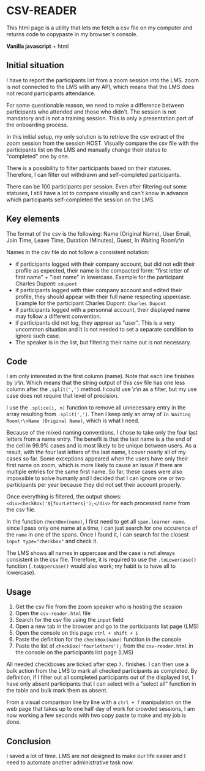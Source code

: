 # CSV-READER

This html page is a utility that lets me fetch a csv file on my computer and returns code to copypaste in my browser's console.

**Vanilla javascript** + html

## Initial situation

I have to report the participants list from a zoom session into the LMS. zoom is not connected to the LMS with any API, which means that the LMS does not record participants attendance.

For some questionable reason, we need to make a difference between participants who attended and those who didn't. The session is not mandatory and is not a training session. This is only a presentation part of the onboarding process.

In this initial setup, my only solution is to retrieve the csv extract of the zoom session from the session HOST. Visually compare the csv file with the participants list on the LMS and manually change their status to "completed" one by one.

There is a possibility to filter participants based on their statuses. Therefore, I can filter out withdrawn and self-completed participants.

There can be 100 participants per session. Even after filtering out some statuses, I still have a lot to compare visually and can't know in advance which participants self-completed the session on the LMS.

## Key elements

The format of the csv is the following:
Name (Original Name), User Email, Join Time, Leave Time, Duration (Minutes), Guest, In Waiting Room\r\n

Names in the csv file do not follow a consistent notation:

* if participants logged with their company account, but did not edit their profile as expected, their name is the compacted form: "first letter of first name" + "last name" in lowercase. Example for the participant Charles Dupont: `cdupont`
* if participants logged with thier company account and edited their profile, they should appear with their full name respecting uppercase. Example for the participant Charles Dupont: `Charles Dupont`
* if participants logged with a personnal account, their displayed name may follow a different convention.
* if participants did not log, they apprear as "user". This is a very uncommon situation and it is not needed to set a separate condition to ignore such case.
* The speaker is in the list, but filtering their name out is not necessary.

## Code

I am only interested in the first column (name). Note that each line finishes by *\r\n*. Which means that the string output of this csv file has one less column after the `.split(',')` method. I could use \r\n as a filter, but my use case does not require that level of precision.

I use the `.splice(i, n)` function to remove all unnecessary entry in the array resulting from `.split(',')`. Then I keep only an array of `In Waiting Room\r\nName (Original Name)`, which is what I need.

Because of the mixed naming conventions, I chose to take only the four last letters from a name entry. The benefit is that the last name is a the end of the cell in 99.9% cases and is most likely to be unique between users. As a result, with the four last letters of the last name, I cover nearly all of my cases so far. Some exceptions appeared when the users have only their first name on zoom, which is more likely to cause an issue if there are multiple entries for the same first name. So far, these cases were also impossible to solve humanly and I decided that I can ignore one or two participants per year because they did not set their account properly.

Once everything is filtered, the output shows: `<div>checkBox('${fourLetters}');</div>` for each processed name from the csv file.

In the function `checkBox(name)`, I first need to get all `span.learner-name`. since I pass only one name at a time, I can just search for one occurence of the `name` in one of the spans. Once I found it, I can search for the closest `input type="checkbox"` and check it.

The LMS shows all names in uppercase and the case is not always consistent in the csv file. Therefore, it is required to use the `.toLowercase()` function (`.toUppercase()` would also work; my habit is to have all to lowercase).

## Usage

1. Get the csv file from the zoom speaker who is hosting the session
2. Open the `csv-reader.html` file
3. Search for the csv file using the `input` field
4. Open a new tab in the browser and go to the participants list page (LMS)
5. Open the console on this page `ctrl + shift + i`
6. Paste the definition for the `checkBox(name)` function in the console
7. Paste the list of `checkBox('fourletters');` from the `csv-reader.html` in the console on the participants list page (LMS)

All needed checkboxes are ticked after step `7.` finishes. I can then use a bulk action from the LMS to mark all checked participants as completed. By definition, if I filter out all completed participants out of the displayed list, I have only absent participants that I can select with a "select all" function in the table and bulk mark them as absent.

From a visual comparison line by line with a `ctrl + f` manipulation on the web page that takes up to one half day of work for crowded sessions, I am now working a few seconds with two copy paste to make and my job is done.

## Conclusion

I saved a lot of time. LMS are not designed to make our life easier and I need to automate another administrative task now.
